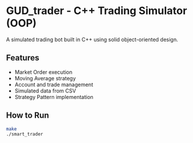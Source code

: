# GUD_trader - C++ Trading Simulator (OOP)

A simulated trading bot built in C++ using solid object-oriented design.

## Features

- Market Order execution
- Moving Average strategy
- Account and trade management
- Simulated data from CSV
- Strategy Pattern implementation

## How to Run

```bash
make
./smart_trader
